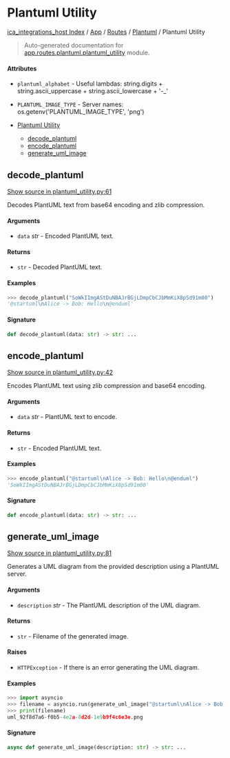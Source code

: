 # Plantuml Utility

[ica_integrations_host Index](../../../README.md#ica_integrations_host-index) / [App](../../index.md#app) / [Routes](../index.md#routes) / [Plantuml](./index.md#plantuml) / Plantuml Utility

> Auto-generated documentation for [app.routes.plantuml.plantuml_utility](https://github.ibm.com/destiny/ica_integrations_host/blob/main/app/routes/plantuml/plantuml_utility.py) module.

#### Attributes

- `plantuml_alphabet` - Useful lambdas: string.digits + string.ascii_uppercase + string.ascii_lowercase + '-_'

- `PLANTUML_IMAGE_TYPE` - Server names: os.getenv('PLANTUML_IMAGE_TYPE', 'png')


- [Plantuml Utility](#plantuml-utility)
  - [decode_plantuml](#decode_plantuml)
  - [encode_plantuml](#encode_plantuml)
  - [generate_uml_image](#generate_uml_image)

## decode_plantuml

[Show source in plantuml_utility.py:61](https://github.ibm.com/destiny/ica_integrations_host/blob/main/app/routes/plantuml/plantuml_utility.py#L61)

Decodes PlantUML text from base64 encoding and zlib compression.

#### Arguments

- `data` *str* - Encoded PlantUML text.

#### Returns

- `str` - Decoded PlantUML text.

#### Examples

```python
>>> decode_plantuml("SoWkIImgAStDuNBAJrBGjLDmpCbCJbMmKiX8pSd91m00")
'@startuml\nAlice -> Bob: Hello\n@enduml'
```

#### Signature

```python
def decode_plantuml(data: str) -> str: ...
```



## encode_plantuml

[Show source in plantuml_utility.py:42](https://github.ibm.com/destiny/ica_integrations_host/blob/main/app/routes/plantuml/plantuml_utility.py#L42)

Encodes PlantUML text using zlib compression and base64 encoding.

#### Arguments

- `data` *str* - PlantUML text to encode.

#### Returns

- `str` - Encoded PlantUML text.

#### Examples

```python
>>> encode_plantuml("@startuml\nAlice -> Bob: Hello\n@enduml")
'SoWkIImgAStDuNBAJrBGjLDmpCbCJbMmKiX8pSd91m00'
```

#### Signature

```python
def encode_plantuml(data: str) -> str: ...
```



## generate_uml_image

[Show source in plantuml_utility.py:81](https://github.ibm.com/destiny/ica_integrations_host/blob/main/app/routes/plantuml/plantuml_utility.py#L81)

Generates a UML diagram from the provided description using a PlantUML server.

#### Arguments

- `description` *str* - The PlantUML description of the UML diagram.

#### Returns

- `str` - Filename of the generated image.

#### Raises

- `HTTPException` - If there is an error generating the UML diagram.

#### Examples

```python
>>> import asyncio
>>> filename = asyncio.run(generate_uml_image("@startuml\nAlice -> Bob: Hello\n@enduml"))
>>> print(filename)
uml_92f8d7a6-f0b5-4e2a-8d2d-1e9b9f4c6e3e.png
```

#### Signature

```python
async def generate_uml_image(description: str) -> str: ...
```
